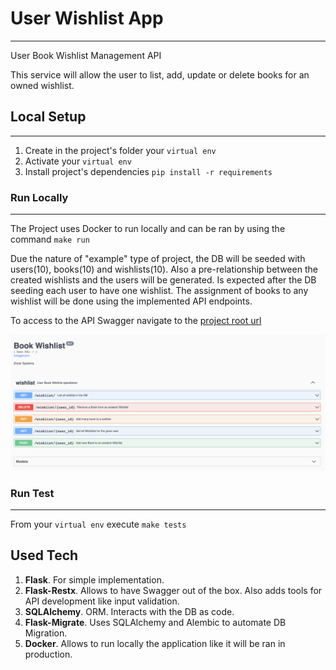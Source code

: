 # User Wishlist App
---
User Book Wishlist Management API

This service will allow the user to list, add, update or delete books for an owned wishlist.

## Local Setup
---
1. Create in the project's folder your `virtual env`
2. Activate your `virtual env`
3. Install project's dependencies `pip install -r requirements`

### Run Locally
---
The Project uses Docker to run locally and can be ran by using the command `make run`

Due the nature of "example" type of project, the DB will be seeded with users(10), books(10) and wishlists(10). Also a pre-relationship between the created wishlists and the users will be generated. Is expected after the DB seeding each user to have one wishlist. The assignment of books to any wishlist will be done using the implemented API endpoints.

To access to the API Swagger navigate to the [project root url](http://localhost)

![swagger_img](https://github.com/mchlbatista/user_book_wishlist/blob/master/Swagger.png)


### Run Test
___
From your `virtual env` execute `make tests`

## Used Tech

1. **Flask**. For simple implementation.
2. **Flask-Restx**. Allows to have Swagger out of the box. Also adds tools for API development like input validation.
3. **SQLAlchemy**. ORM. Interacts with the DB as code.
4. **Flask-Migrate**. Uses SQLAlchemy and Alembic to automate DB Migration.
5. **Docker**. Allows to run locally the application like it will be ran in production.

